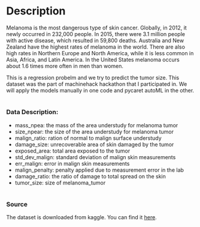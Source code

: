 # Description
Melanoma is the most dangerous type of skin cancer. Globally, in 2012, it newly occurred in 232,000 people. In 2015, there were 3.1 million people with active disease, which resulted in 59,800 deaths. Australia and New Zealand have the highest rates of melanoma in the world. There are also high rates in Northern Europe and North America, while it is less common in Asia, Africa, and Latin America. In the United States melanoma occurs about 1.6 times more often in men than women.

This is a regression probelm and we try to predict the tumor size. This dataset was the part of machinehack hackathon that I participated in.
We will apply the models manually in one code and pycaret autoML in the other.

#
### Data Description:
- mass_npea:  the mass of the area understudy for melanoma tumor
- size_npear: the size of the area understudy for melanoma tumor
- malign_ratio: ration of normal to malign surface understudy
- damage_size: unrecoverable area of skin damaged by the tumor
- exposed_area: total area exposed to the tumor
- std_dev_malign: standard deviation of malign skin measurements
- err_malign: error in malign skin measurements
- malign_penalty: penalty applied due to measurement error in the lab
- damage_ratio: the ratio of damage to total spread on the skin
- tumor_size: size of melanoma_tumor

#
### Source
The dataset is downloaded from kaggle. You can find it [here](https://www.kaggle.com/vpkprasanna/melanoma-tumor-size-prediction-machinehack).
#